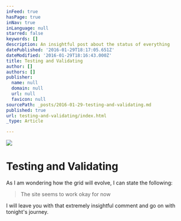 ```yaml
---
inFeed: true
hasPage: true
inNav: true
inLanguage: null
starred: false
keywords: []
description: An insightful post about the status of everything
datePublished: '2016-01-29T18:17:05.651Z'
dateModified: '2016-01-29T18:16:43.000Z'
title: Testing and Validating
author: []
authors: []
publisher:
  name: null
  domain: null
  url: null
  favicon: null
sourcePath: _posts/2016-01-29-testing-and-validating.md
published: true
url: testing-and-validating/index.html
_type: Article

---
```

![](https://the-grid-user-content.s3-us-west-2.amazonaws.com/12946262-bf54-4627-b888-847e0c3d26ef.jpg)

# Testing and Validating

As I am wondering how the grid will evolve, I can state the following:

> The site seems to work okay for now

I will leave you with that extremely insightful comment and go on with tonight's journey.